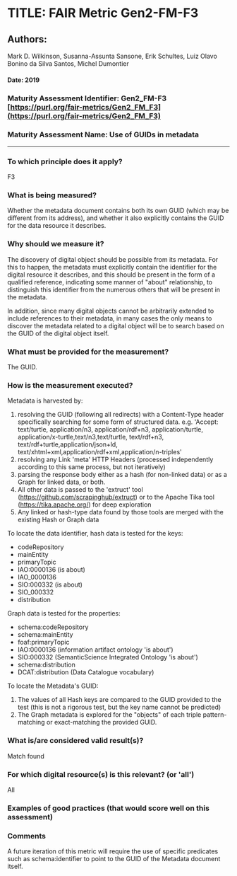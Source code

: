 # TITLE:  FAIR Metric Gen2-FM-F3

## Authors: 
Mark D. Wilkinson, Susanna-Assunta Sansone, Erik Schultes,
Luiz Olavo Bonino da Silva Santos, Michel Dumontier

#### Date: 2019


### Maturity Assessment Identifier: Gen2_FM-F3 [https://purl.org/fair-metrics/Gen2_FM_F3](https://purl.org/fair-metrics/Gen2_FM_F3)

### Maturity Assessment Name:   Use of GUIDs in metadata

----

### To which principle does it apply?  
F3

### What is being measured?
Whether the metadata document contains both its own GUID (which may be different from its address),
and whether it also explicitly contains the GUID for the data resource it describes.

### Why should we measure it?
The discovery of digital object should be possible from its metadata. For this to happen,
the metadata must explicitly contain the identifier for the digital resource it describes,
and this should be present in the form of a qualified reference, indicating some manner of
"about" relationship, to distinguish this identifier from the numerous others that will
be present in the metadata.

In addition, since many digital objects cannot be arbitrarily extended to
include references to their metadata, in many cases the only means to
discover the metadata related to a digital object will be to search based
on the GUID of the digital object itself.


### What must be provided for the measurement?
The GUID.


### How is the measurement executed?
Metadata is harvested by:
1) resolving the GUID (following all redirects) with a Content-Type header specifically searching for some form of structured data.  e.g.
   'Accept: text/turtle, application/n3, application/rdf+n3, application/turtle, application/x-turtle,text/n3,text/turtle, text/rdf+n3, text/rdf+turtle,application/json+ld, text/xhtml+xml,application/rdf+xml,application/n-triples'
2) resolving any Link 'meta' HTTP Headers (processed independently according to this same process, but not iteratively)
3) parsing the response body either as a hash (for non-linked data) or as a Graph for linked data, or both.
4) All other data is passed to the 'extruct' tool (https://github.com/scrapinghub/extruct) or to the Apache Tika tool (https://tika.apache.org/) for deep exploration
5) Any linked or hash-type data found by those tools are merged with the existing Hash or Graph data

To locate the data identifier, hash data is tested for the keys:
 * codeRepository
 * mainEntity
 * primaryTopic
 * IAO:0000136 (is about)
 * IAO_0000136
 * SIO:000332 (is about)
 * SIO_000332
 * distribution

Graph data is tested for the properties:
 * schema:codeRepository
 * schema:mainEntity
 * foaf:primaryTopic
 * IAO:0000136 (information artifact ontology 'is about')
 * SIO:000332 (SemanticScience Integrated Ontology 'is about')
 * schema:distribution
 * DCAT:distribution (Data Catalogue vocabulary)

To locate the Metadata's GUID:
1) The values of all Hash keys are compared to the GUID provided to the test
(this is not a rigorous test, but the key name cannot be
predicted)
2) The Graph metadata is explored for the "objects" of each triple pattern-matching or exact-matching the provided GUID.

### What is/are considered valid result(s)?
Match found

### For which digital resource(s) is this relevant? (or 'all')
All

### Examples of good practices (that would score well on this assessment)


### Comments
A future iteration of this metric will require the use of specific predicates such as schema:identifier to
point to the GUID of the Metadata document itself.
